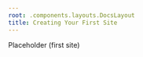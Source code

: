 ```yaml
---
root: .components.layouts.DocsLayout
title: Creating Your First Site
---
```


Placeholder (first site)